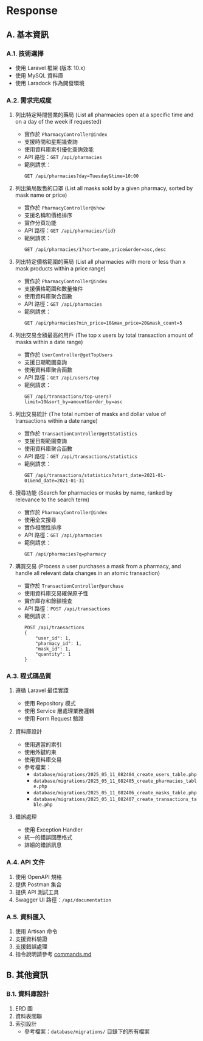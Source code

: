# Response

## A. 基本資訊
### A.1. 技術選擇
- 使用 Laravel 框架 (版本 10.x)
- 使用 MySQL 資料庫
- 使用 Laradock 作為開發環境

### A.2. 需求完成度
1. 列出特定時間營業的藥局 (List all pharmacies open at a specific time and on a day of the week if requested)
   - 實作於 `PharmacyController@index`
   - 支援時間和星期幾查詢
   - 使用資料庫索引優化查詢效能
   - API 路徑：`GET /api/pharmacies`
   - 範例請求：
     ```
     GET /api/pharmacies?day=Tuesday&time=10:00
     ```

2. 列出藥局販售的口罩 (List all masks sold by a given pharmacy, sorted by mask name or price)
   - 實作於 `PharmacyController@show`
   - 支援名稱和價格排序
   - 實作分頁功能
   - API 路徑：`GET /api/pharmacies/{id}`
   - 範例請求：
     ```
     GET /api/pharmacies/1?sort=name,price&order=asc,desc
     ```

3. 列出特定價格範圍的藥局 (List all pharmacies with more or less than x mask products within a price range)
   - 實作於 `PharmacyController@index`
   - 支援價格範圍和數量條件
   - 使用資料庫聚合函數
   - API 路徑：`GET /api/pharmacies`
   - 範例請求：
     ```
     GET /api/pharmacies?min_price=10&max_price=20&mask_count=5
     ```

4. 列出交易金額最高的用戶 (The top x users by total transaction amount of masks within a date range)
   - 實作於 `UserController@getTopUsers`
   - 支援日期範圍查詢
   - 使用資料庫聚合函數
   - API 路徑：`GET /api/users/top`
   - 範例請求：
     ```
     GET /api/transactions/top-users?limit=10&sort_by=amount&order_by=asc
     ```

5. 列出交易統計 (The total number of masks and dollar value of transactions within a date range)
   - 實作於 `TransactionController@getStatistics`
   - 支援日期範圍查詢
   - 使用資料庫聚合函數
   - API 路徑：`GET /api/transactions/statistics`
   - 範例請求：
     ```
     GET /api/transactions/statistics?start_date=2021-01-01&end_date=2021-01-31
     ```

6. 搜尋功能 (Search for pharmacies or masks by name, ranked by relevance to the search term)
   - 實作於 `PharmacyController@index`
   - 使用全文搜尋
   - 實作相關性排序
   - API 路徑：`GET /api/pharmacies`
   - 範例請求：
     ```
     GET /api/pharmacies?q=pharmacy
     ```

7. 購買交易 (Process a user purchases a mask from a pharmacy, and handle all relevant data changes in an atomic transaction)
   - 實作於 `TransactionController@purchase`
   - 使用資料庫交易確保原子性
   - 實作庫存和餘額檢查
   - API 路徑：`POST /api/transactions`
   - 範例請求：
     ```
     POST /api/transactions
     {
         "user_id": 1,
         "pharmacy_id": 1,
         "mask_id": 1,
         "quantity": 1
     }
     ```

### A.3. 程式碼品質
1. 遵循 Laravel 最佳實踐
   - 使用 Repository 模式
   - 使用 Service 層處理業務邏輯
   - 使用 Form Request 驗證

2. 資料庫設計
   - 使用適當的索引
   - 使用外鍵約束
   - 使用資料庫交易
   - 參考檔案：
     - `database/migrations/2025_05_11_082404_create_users_table.php`
     - `database/migrations/2025_05_11_082405_create_pharmacies_table.php`
     - `database/migrations/2025_05_11_082406_create_masks_table.php`
     - `database/migrations/2025_05_11_082407_create_transactions_table.php`

3. 錯誤處理
   - 使用 Exception Handler
   - 統一的錯誤回應格式
   - 詳細的錯誤訊息

### A.4. API 文件
1. 使用 OpenAPI 規格
2. 提供 Postman 集合
3. 提供 API 測試工具
4. Swagger UI 路徑：`/api/documentation`

### A.5. 資料匯入
1. 使用 Artisan 命令
2. 支援資料驗證
3. 支援錯誤處理
4. 指令說明請參考 [commands.md](docs/commands.md)

## B. 其他資訊
### B.1. 資料庫設計
1. ERD 圖
2. 資料表關聯
3. 索引設計
   - 參考檔案：`database/migrations/` 目錄下的所有檔案
